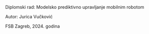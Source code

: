 Diplomski rad: Modelsko prediktivno upravljanje mobilnim robotom

Autor: Jurica Vučković

FSB Zagreb, 2024. godina
